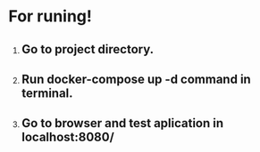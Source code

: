 # For runing!

1) ## Go to project directory.
2) ## Run **docker-compose up -d** command in terminal.
3) ## Go to browser and test aplication in localhost:8080/
